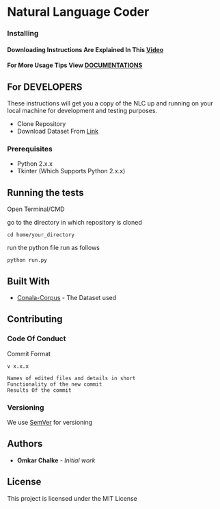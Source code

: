 # Natural Language Coder

### Installing

#### Downloading Instructions Are Explained In This [Video](www.video.com)
#### For More Usage Tips View [DOCUMENTATIONS](www.docs.com)

## For DEVELOPERS

These instructions will get you a copy of the NLC up and running on your local machine for development and testing purposes.
* Clone Repository
* Download Dataset From [Link](www.dataset.com)

### Prerequisites

* Python 2.x.x
* Tkinter (Which Supports Python 2.x.x)


## Running the tests

Open Terminal/CMD

go to the directory in which repository is cloned

```
cd home/your_directory
```

run the python file run as follows

```
python run.py
```
## Built With

* [Conala-Corpus](www.conala-corpus.com) - The Dataset used

## Contributing

### Code Of Conduct

Commit Format 
```
v x.x.x

Names of edited files and details in short
Functionality of the new commit
Results Of the commit
``` 

### Versioning

We use [SemVer](http://semver.org/) for versioning

## Authors

* **Omkar Chalke** - *Initial work* 

## License

This project is licensed under the MIT License 

